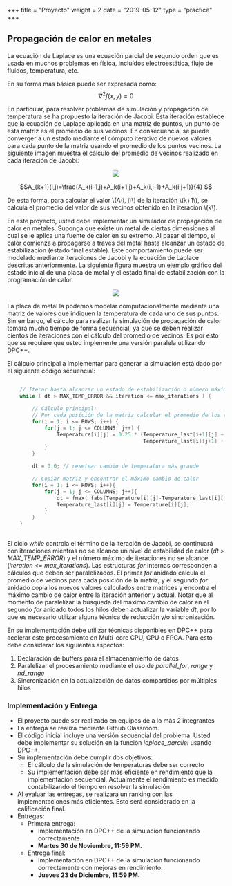 +++
title = "Proyecto"
weight = 2
date = "2019-05-12"
type = "practice"
+++

## Propagación de calor en metales

La ecuación de Laplace es una ecuación parcial de segundo orden que es usada en muchos problemas en física, incluídos electroestática, flujo de fluídos, temperatura, etc.

En su forma más básica puede ser expresada como:
$$\nabla^2f(x,y)=0 $$

En particular, para resolver problemas de simulación y propagación de temperatura se ha propuesto la iteración de Jacobi. Esta iteración establece que la ecuación de Laplace aplicada en una matriz de puntos, un punto de esta matriz es el promedio de sus vecinos. En consecuencia, se puede converger a un estado  mediante el cómputo iterativo de nuevos valores para cada punto de la matriz usando el promedio de los puntos vecinos. La siguiente imagen muestra el cálculo del promedio de vecinos realizado en cada iteración de Jacobi:


<p align="center">
  <img src="../../images/neighbors.png">
</p>

$$A_{k+1}(i,j)=\frac{A_k(i-1,j)+A_k(i+1,j)+A_k(i,j-1)+A_k(i,j+1)}{4} $$

De esta forma, para calcular el valor \\(A(i, j)\\) de la iteración \\(k+1\\), se calcula el promedio del valor de sus vecinos obtenido en la iteracion \\(k\\).

En este proyecto, usted debe implementar un simulador de propagación de calor en metales. Suponga que existe un metal de ciertas dimensiones al cual se le aplica una fuente de calor en su extremo. Al pasar el tiempo, el calor comienza a propagarse a través del metal hasta alcanzar un estado de estabilización (estado final estable). Este comportamiento puede ser modelado mediante iteraciones de Jacobi y la ecuación de Laplace descritas anteriormente. La siguiente figura muestra un ejemplo gráfico del estado inicial de una placa de metal y el estado final de estabilización con la programación de calor.


<p align="center">
  <img src="../../images/metal.png">
</p>

La placa de metal la podemos modelar computacionalmente mediante una matriz de valores que indiquen la temperatura de cada uno de sus puntos. Sin embargo, el cálculo para realizar la simulación de propagación de calor tomará mucho tiempo de forma secuencial, ya que se deben realizar cientos de iteraciones con el cálculo del promedio de vecinos. Es por esto que se requiere que usted implemente una versión paralela utilizando DPC++.

El cálculo principal a implementar para generar la simulación está dado por el siguiente código secuencial:

```cpp

    // Iterar hasta alcanzar un estado de estabilización o número máximo de iteraciones
    while ( dt > MAX_TEMP_ERROR && iteration <= max_iterations ) {

        // Cálculo principal:
        // Por cada posición de la matriz calcular el promedio de los vecinos
        for(i = 1; i <= ROWS; i++) {
            for(j = 1; j <= COLUMNS; j++) {
                Temperature[i][j] = 0.25 * (Temperature_last[i+1][j] + Temperature_last[i-1][j] +
                                            Temperature_last[i][j+1] + Temperature_last[i][j-1]);
            }
        }

        dt = 0.0; // resetear cambio de temperatura más grande

        // Copiar matriz y encontrar el máximo cambio de calor
        for(i = 1; i <= ROWS; i++){
            for(j = 1; j <= COLUMNS; j++){
	            dt = fmax( fabs(Temperature[i][j]-Temperature_last[i][j]), dt);
	            Temperature_last[i][j] = Temperature[i][j];
            }
        }
    }
    
```

El ciclo *while* controla el término de la iteración de Jacobi, se continuará con iteraciones mientras no se alcance un nivel de estabilidad de calor (*dt > MAX_TEMP_ERROR*) y el número máximo de iteraciones no se alcance (*iteration <= max_iterations*). Las estructuras *for* internas corresponden a cálculos que deben ser paralelizados. El primer *for* anidado calcula el promedio de vecinos para cada posición de la matriz, y el segundo *for* anidado copia los nuevos valores calculados entre matrices y encontra el máximo cambio de calor entre la iteración anterior y actual. Notar que al momento de paralelizar la búsqueda del máximo cambio de calor en el segundo *for* anidado todos los hilos deben actualizar la variable *dt*, por lo que es necesario utilizar alguna técnica de reducción y/o sincronización.


En su implementación debe utilizar técnicas disponibles en DPC++ para acelerar este procesamiento en Multi-core CPU, GPU o FPGA. Para esto debe considerar los siguientes aspectos:
1. Declaración de buffers para el almacenamiento de datos
2. Paralelizar el procesamiento mediante el uso de *parallel_for*, *range* y *nd_range*
3. Sincronización en la actualización de datos compartidos por múltiples hilos

### Implementación y Entrega
- El proyecto puede ser realizado en equipos de a lo más 2 integrantes
- La entrega se realiza mediante Github Classroom.
- El código inicial incluye una versión secuencial del problema. Usted debe implementar su solución en la función *laplace_parallel* usando DPC++.
- Su implementación debe cumplir dos objetivos: 
    - El cálculo de la simulación de temperaturas debe ser correcto
    - Su implementación debe ser más eficiente en rendimiento que la implementación secuencial. Actualmente el rendimiento es medido contabilizando el tiempo en resolver la simulación
- Al evaluar las entregas, se realizará un ranking con las implementaciones más eficientes. Esto será considerado en la calificación final.
- Entregas:
    - Primera entrega: 
        - Implementación en DPC++ de la simulación funcionando correctamente. 
        - **Martes 30 de Noviembre, 11:59 PM.**
    - Entrega final: 
        - Implementación en DPC++ de la simulación funcionando correctamente con mejoras en rendimiento. 
        - **Jueves 23 de Diciembre, 11:59 PM.**